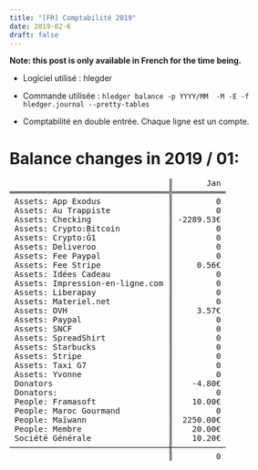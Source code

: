 ```yaml
---
title: "[FR] Comptabilité 2019"
date: 2019-02-6
draft: false
---
```


**Note: this post is only available in French for the time being.**

* Logiciel utilisé : hlegder
* Commande utilisée : `hledger balance -p YYYY/MM  -M -E -f hledger.journal --pretty-tables`

* Comptabilité en double entrée. Chaque ligne est un compte.

# Balance changes in 2019 / 01:
<pre>
                                 ║       Jan 
═════════════════════════════════╬═══════════
 Assets: App Exodus              ║         0 
 Assets: Au Trappiste            ║         0 
 Assets: Checking                ║ -2289.53€ 
 Assets: Crypto:Bitcoin          ║         0 
 Assets: Crypto:Ğ1               ║         0 
 Assets: Deliveroo               ║         0 
 Assets: Fee Paypal              ║         0 
 Assets: Fee Stripe              ║     0.56€ 
 Assets: Idées Cadeau            ║         0 
 Assets: Impression-en-ligne.com ║         0 
 Assets: Liberapay               ║         0 
 Assets: Materiel.net            ║         0 
 Assets: OVH                     ║     3.57€ 
 Assets: Paypal                  ║         0 
 Assets: SNCF                    ║         0 
 Assets: SpreadShirt             ║         0 
 Assets: Starbucks               ║         0 
 Assets: Stripe                  ║         0 
 Assets: Taxi G7                 ║         0 
 Assets: Yvonne                  ║         0 
 Donators                        ║    -4.80€ 
 Donators:                       ║         0 
 People: Framasoft               ║    10.00€ 
 People: Maroc Gourmand          ║         0 
 People: Maïwann                 ║  2250.00€ 
 People: Membre                  ║    20.00€ 
 Société Générale                ║    10.20€ 
─────────────────────────────────╫───────────
                                 ║         0 </pre>
